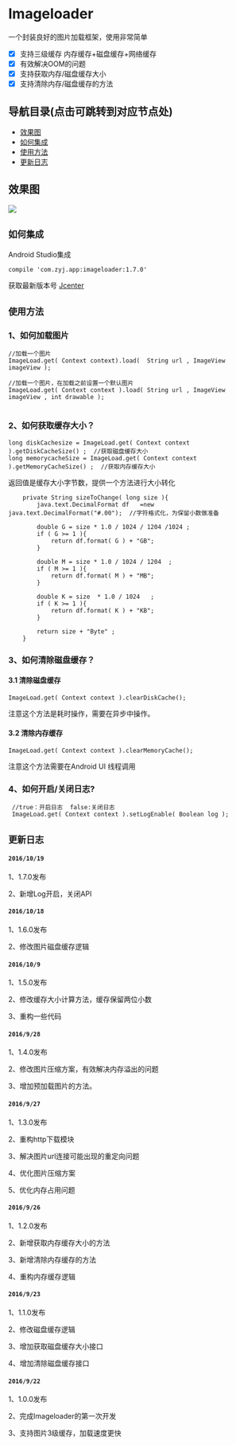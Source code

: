 # Imageloader  
 
一个封装良好的图片加载框架，使用非常简单
- [x] 支持三级缓存  内存缓存+磁盘缓存+网络缓存
- [x] 有效解决OOM的问题
- [X] 支持获取内存/磁盘缓存大小
- [X] 支持清除内存/磁盘缓存的方法

## 导航目录(点击可跳转到对应节点处)
- [效果图](#效果图)  
- [如何集成](#如何集成) 
- [使用方法](#使用方法) 
- [更新日志](#更新日志) 


## 效果图
![](gif/GIF.gif) 


## `如何集成`
Android Studio集成
```
compile 'com.zyj.app:imageloader:1.7.0'

```
获取最新版本号 [Jcenter](http://jcenter.bintray.com/com/zyj/app/imageloader/)
## `使用方法`

### 1、如何加载图片
```
//加载一个图片
ImageLoad.get( Context context).load(  String url , ImageView imageView );
 
//加载一个图片，在加载之前设置一个默认图片
ImageLoad.get( Context context ).load( String url , ImageView imageView , int drawable );
 
```

### 2、如何获取缓存大小？
```
long diskCachesize = ImageLoad.get( Context context ).getDiskCacheSize() ;  //获取磁盘缓存大小
long memorycacheSize = ImageLoad.get( Context context ).getMemoryCacheSize() ;  //获取内存缓存大小

```

返回值是缓存大小字节数，提供一个方法进行大小转化
```
    private String sizeToChange( long size ){
        java.text.DecimalFormat df   =new   java.text.DecimalFormat("#.00");  //字符格式化，为保留小数做准备

        double G = size * 1.0 / 1024 / 1204 /1024 ;
        if ( G >= 1 ){
            return df.format( G ) + "GB";
        }

        double M = size * 1.0 / 1024 / 1204  ;
        if ( M >= 1 ){
            return df.format( M ) + "MB";
        }

        double K = size  * 1.0 / 1024   ;
        if ( K >= 1 ){
            return df.format( K ) + "KB";
        }

        return size + "Byte" ;
    }

```

### 3、如何清除磁盘缓存？

####    3.1 清除磁盘缓存
```
ImageLoad.get( Context context ).clearDiskCache();
```
注意这个方法是耗时操作，需要在异步中操作。

####    3.2 清除内存缓存

```
ImageLoad.get( Context context ).clearMemoryCache();
```
注意这个方法需要在Android UI 线程调用

### 4、如何开启/关闭日志?
```
 //true：开启日志  false:关闭日志
 ImageLoad.get( Context context ).setLogEnable( Boolean log );
```


## `更新日志`
#### `2016/10/19`
1、1.7.0发布

2、新增Log开启，关闭API


#### `2016/10/18`
1、1.6.0发布

2、修改图片磁盘缓存逻辑


#### `2016/10/9`
1、1.5.0发布

2、修改缓存大小计算方法，缓存保留两位小数

3、重构一些代码


#### `2016/9/28`
1、1.4.0发布

2、修改图片压缩方案，有效解决内存溢出的问题

3、增加预加载图片的方法。


#### `2016/9/27`
1、1.3.0发布

2、重构http下载模块

3、解决图片url连接可能出现的重定向问题

4、优化图片压缩方案

5、优化内存占用问题


#### `2016/9/26`

1、1.2.0发布

2、新增获取内存缓存大小的方法

3、新增清除内存缓存的方法

4、重构内存缓存逻辑


#### `2016/9/23`
 
1、1.1.0发布
 
2、修改磁盘缓存逻辑
 
3、增加获取磁盘缓存大小接口
 
4、增加清除磁盘缓存接口 
 

#### `2016/9/22`

1、1.0.0发布
    
2、完成Imageloader的第一次开发
   
3、支持图片3级缓存，加载速度更快


